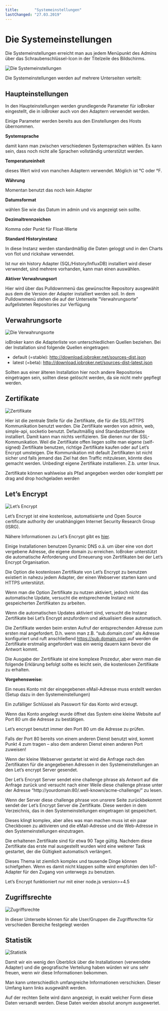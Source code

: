 ```yaml
---
title:       "Systemeinstellungen"
lastChanged: "27.03.2019"
---
```


# Die Systemeinstellungen
Die Systemeinstellungen erreicht man aus jedem Menüpunkt des Admins über das 
Schraubenschlüssel-Icon in der Titelzeile des Bildschirms.


![Die Systemeinstellungen](media/ADMIN_Settings_main.png)

Die Systemeinstellungen werden auf mehrere Unterseiten verteilt:

## Haupteinstellungen

In den Haupteinstellungen werden grundlegende Parameter für ioBroker eingestellt, die in 
ioBroker auch von den Adaptern verwendet werden.

Einige Parameter werden bereits aus den Einstellungen des Hosts übernommen.

**Systemsprache**

damit kann man zwischen verschiedenen Systemsprachen wählen. Es kann sein, dass noch nicht alle Sprachen vollständig unterstützt werden.

**Temperatureinheit**

dieses Wert wird von manchen Adaptern verwendet. Möglich ist °C oder °F.

**Währung**

Momentan benutzt das noch kein Adapter

**Datumsformat**

wählen Sie wie das Datum im admin und vis angezeigt sein sollte.

**Dezimaltrennzeichen**

Komma oder Punkt für Float-Werte

**Standard Historyinstanz**

In diese Instanz werden standardmäßig die Daten geloggt und in den Charts von flot 
und rickshaw verwendet.

Ist nur ein history Adapter (SQL/History/InfluxDB) installiert wird dieser verwendet, 
sind mehrere vorhanden, kann man einen auswählen.

**Aktiver Verwahrungsort**

Hier wird über das Pulldownmenü das gewünschte Repository ausgewählt aus dem die Version der Adapter installiert werden soll. In dem Pulldownmenü stehen die auf der 
Unterseite “Verwahrungsorte” aufgelisteten Repositories zur Verfügung



## Verwahrungsorte
![Die Verwahrungsorte](media/ADMIN_Settings_repos.png)

ioBroker kann die Adapterliste von unterschiedlichen Quellen beziehen. Bei der Installation sind folgende Quellen eingetragen:

* default (=stable): http://download.iobroker.net/sources-dist.json
* latest (=beta): http://download.iobroker.net/sources-dist-latest.json

Sollten aus einer älteren Installation hier noch andere Repositories eingetragen sein, 
sollten diese gelöscht werden, da sie nicht mehr gepflegt werden.


## Zertifikate
![Zertifikate](media/ADMIN_Settings_certificates.png)

Hier ist die zentrale Stelle für die Zertifikate, die für die SSL/HTTPS Kommunikation benutzt 
werden. Die Zertifikate werden von admin, web, simple-api, socketio benutzt. Defaultmäßig 
sind Standardzertifikate installiert. Damit kann man nichts verifizieren. Sie dienen nur der 
SSL-Kommunikation. Weil die Zertifikate offen liegen sollte man eigene (self-signed) 
Zertifikate benutzen, richtige Zertifikate kaufen oder auf Let’s Encrypt umsteigen. Die 
Kommunikation mit default Zertifikaten ist nicht sicher und falls jemand das Ziel hat den 
Traffic mitzulesen, könnte dies gemacht werden. Unbedingt eigene Zertifikate installieren. 
Z.b. unter linux.


Zertifikate können wahlweise als Pfad angegeben werden oder komplett per drag and 
drop hochgeladen werden


## Let’s Encrypt
![Let’s Encrypt](media/ADMIN_Settings_letsencrypt.png)


Let’s Encrypt ist eine kostenlose, automatisierte und Open Source certificate authority der
unabhängigen Internet Security Research Group (ISRG).

Nähere Informationen zu Let’s Encrypt gibt es [hier](https://letsencrypt.org/).

Einige Installationen benutzen Dynamic DNS o.ä. um über eine von dort vergebene Adresse, 
die eigene domain zu erreichen. IoBroker unterstützt die automatische Anforderung und 
Erneuerung von Zertifikaten bei der Let’s Encrypt Organisation.

Die Option die kostenlosen Zertifikate von Let’s Encrypt zu benutzen existiert in nahezu 
jedem Adapter, der einen Webserver starten kann und HTTPS unterstützt.

Wenn man die Option Zertifikate zu nutzen aktiviert, jedoch nicht das automatische Update, 
versucht die entsprechende Instanz mit gespeicherten Zertifikaten zu arbeiten.

Wenn die automatischen Updates aktiviert sind, versucht die Instanz Zertifikate bei Let’s 
Encrypt anzufordern und aktualisiert diese automatisch.

Die Zertifikate werden beim ersten Aufruf der entsprechenden Adresse zum ersten mal 
angefordert. D.h. wenn man z.B. “sub.domain.com” als Adresse konfiguriert und ruft 
anschließend https://sub.domain.com auf werden die Zertifikate erstmalig angefordert 
was ein wenig dauern kann bevor die Antwort kommt.

Die Ausgabe der Zertifikate ist eine komplexe Prozedur, aber wenn man die folgende 
Erklärung befolgt sollte es leicht sein, die kostenlosen Zertifikate zu erhalten.

**Vorgehensweise:**

Ein neues Konto mit der eingegebenen eMail-Adresse muss erstellt werden (Setup dazu in 
den Systemeinstellungen)

Ein zufälliger Schlüssel als Passwort für das Konto wird erzeugt.

Wenn das Konto angelegt wurde öffnet das System eine kleine Website auf Port 80 um 
die Adresse zu bestätigen.

Let’s encrypt benutzt immer den Port 80 um die Adresse zu prüfen.

Falls der Port 80 bereits von einem anderen Dienst benutzt wird, kommt Punkt 4 zum 
tragen – also dem anderen Dienst einen anderen Port zuweisen!

Wenn der kleine Webserver gestartet ist wird die Anfrage nach den Zertifikaten für 
die angegebenen Adressen in den Systemeinstellungen an den Let’s encrypt Server 
gesendet.

Der Let’s Encrypt Server sendet eine challenge phrase als Antwort auf die Anfrage zurück 
und versucht nach einer Weile diese challenge phrase unter der Adresse “http://yourdomain:80/.well-known/acme-challenge/” zu lesen.

Wenn der Server diese challenge phrase von unsrere Seite zurückbekommt sendet der 
Let’s Encrypt Server die Zertifikate. Diese werden in dem Verzeichnis, das in den Systemeinstellungen eingetragen ist gespeichert.

Dieses klingt komplex, aber alles was man machen muss ist ein paar Checkboxen zu 
aktivieren und die eMail-Adresse und die Web-Adresse in den Systemeinstellungen einzutragen.

Die erhaltenen Zertifikate sind für etwa 90 Tage gültig. Nachdem diese Zertifikate das erste mal 
ausgestellt wurden wird eine weiterer Task gestartet, der die Gültigkeit automatisch verlängert.

Dieses Thema ist ziemlich komplex und tausende Dinge können schiefgehen. Wenn es 
damit nicht klappen sollte wird empfohlen den IoT-Adapter für den Zugang von unterwegs 
zu benutzen.

Let’s Encrypt funktioniert nur mit einer node.js version>=4.5



## Zugriffsrechte
![Zugriffsrechte](media/ADMIN_Settings_zugriffsrechte.png)

In dieser Unterseite können für alle User/Gruppen die Zugriffsrechte für verschieden 
Bereiche festgelegt werden


## Statistik
![Statistik](media/ADMIN_Settings_statistics.png)

Damit wir ein wenig den Überblick über die Installationen (verwendete Adapter) und die geografische Verteilung haben würden wir uns sehr freuen, wenn wir diese Informationen bekommen.

Man kann unterschiedlich umfangreiche Informationen verschicken. Dieser Umfang kann links ausgewählt werden.

Auf der rechten Seite wird dann angezeigt, in exakt welcher Form diese Daten versandt werden.
Diese Daten werden absolut anonym ausgewertet.
